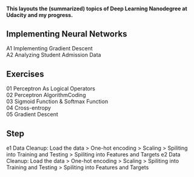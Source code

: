 #### This layouts the (summarized) topics of Deep Learning Nanodegree at Udacity and my progress.

## Implementing Neural Networks 
A1 Implementing Gradient Descent  
A2 Analyzing Student Admission Data  

## Exercises
01 Perceptron As Logical Operators  
02 Perceptron AlgorithmCoding  
03 Sigmoid Function & Softmax Function  
04 Cross-entropy  
05 Gradient Descent  

## Step
e1 Data Cleanup: Load the data > One-hot encoding > Scaling > Spiliting into Training and Testing > Spiliting into Features and Targets
e2 Data Cleanup: Load the data > One-hot encoding > Scaling > Spiliting into Training and Testing > Spiliting into Features and Targets

